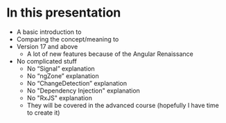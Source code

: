 # In this presentation

<v-clicks depth="2">

- A basic introduction to <Angular />
- Comparing the concept/meaning to <React />
- Version 17 and above
  - A lot of new features because of the <Angular>Angular Renaissance</Angular>
- No complicated stuff
  - No <span class="text-red">“Signal”</span> explanation
  - No <span class="text-red">“ngZone”</span> explanation
  - No <span class="text-red">“ChangeDetection”</span> explanation
  - No <span class="text-red">"Dependency Injection"</span> explanation
  - No <span class="text-red">"RxJS"</span> explanation
  - They will be covered in the advanced course (hopefully I have time to create it)

</v-clicks>
